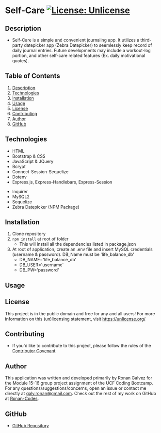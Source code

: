 # Self-Care [![License: Unlicense](https://img.shields.io/badge/license-Unlicense-blue.svg)](http://unlicense.org/)

## Description

* Self-Care is a simple and convenient journaling app. It utilizes a third-party datepicker app (Zebra Datepicker) to seemlessly keep record of daily journal entries. Future developments may include a workout-log portion, and other self-care related features (Ex. daily motivational quotes).

## Table of Contents

1. [Description](#Description)
2. [Technologies](#Technologies)
3. [Installation](#Installation)
4. [Usage](#Usage)
5. [License](#License)
6. [Contributing](#Contributing)
7. [Author](#Author)
8. [GitHub](#GitHub)

## Technologies
* HTML
* Bootstrap & CSS
* JavaScript & JQuery
* Bcrypt
* Connect-Session-Sequelize
* Dotenv
* Express.js, Express-Handlebars, Express-Session
<!-- check if still utilized Inquirer -->
* Inquirer
* MySQL2
* Sequelize
* Zebra Datepicker (NPM Package)

## Installation
1. Clone repository
2. `npm install` at root of folder
    * This will install all the dependencies listed in package.json
3. At root of application, create an .env file and insert MySQL credentials (username & password). DB_Name must be 'life_balance_db'
    * DB_NAME='life_balance_db'
    * DB_USER='username'
    * DB_PW='password'

## Usage
<!-- Finish -->

## License
This project is in the public domain and free for any and all users! For more information on this (un)licensing statement, visit https://unlicense.org/

## Contributing
* If you'd like to contribute to this project, please follow the rules of the [Contributor Covenant](https://www.contributor-covenant.org/)

## Author
This application was written and developed primarily by Ronan Galvez for the Module 15-16 group project assignment of the UCF Coding Bootcamp. For any questions/suggestions/concerns, open an issue or contact me directly at [galv.ronan@gmail.com](galv.ronan@gmail.com). Check out the rest of my work on GitHub at [Ronan-Codes](https://github.com/Ronan-Codes).

## GitHub
 * [GitHub Repository](https://github.com/Ronan-Codes/project-2.git)
